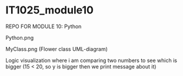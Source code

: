 # IT1025_module10
REPO FOR MODULE 10: Python

Python.png

MyClass.png (Flower class UML-diagram)

Logic visualization where i am comparing two numbers to see which is bigger (15 < 20, so y is bigger then we print message about it)
